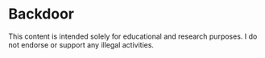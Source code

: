 # Backdoor
This content is intended solely for educational and research purposes. I do not endorse or support any illegal activities.
